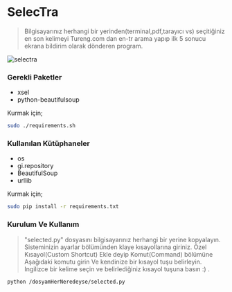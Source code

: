 # SelecTra
>Bilgisayarınız herhangi bir yerinden(terminal,pdf,tarayıcı vs)
>seçitiğiniz en son kelimeyi Tureng.com dan en-tr arama yapıp 
>ilk 5 sonucu ekrana bildirim olarak dönderen program.

![selectra](http://i.hizliresim.com/lynBZQ.png)

### Gerekli Paketler
* xsel
* python-beautifulsoup

Kurmak için;

```sh
sudo ./requirements.sh
```

### Kullanılan Kütüphaneler
* os
* gi.repository
* BeautifulSoup
* urllib

Kurmak için;
```sh
sudo pip install -r requirements.txt
```
### Kurulum Ve Kullanım
>"selected.py" dosyasını bilgisayarınız herhangi bir yerine kopyalayın.
>Sisteminizin ayarlar bölümünden klaye kısayollarına giriniz.
>Özel Kısayol(Custom Shortcut) Ekle deyip Komut(Command) bölümüne
>Aşağıdaki komutu girin Ve kendinize bir kısayol tuşu belirleyin. 
>Ingilizce bir kelime seçin ve belirlediğiniz kısayol tuşuna basın :) .
```sh
python /dosyamHerNeredeyse/selected.py
```


